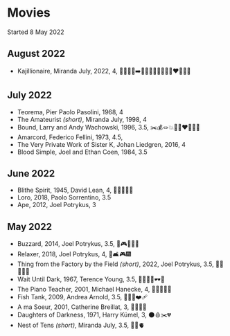 # Movies

Started 8 May 2022

## August 2022

- Kajillionaire, Miranda July, 2022, 4, 👨‍👩‍👧😬➡️💃🏼🥞👩🏻‍🍼👩🏼‍❤️‍💋‍👩🏽

## July 2022

- Teorema, Pier Paolo Pasolini, 1968, 4
- The Amateurist *(short)*, Miranda July, 1998, 4
- Bound, Larry and Andy Wachowski, 1996, 3.5, ✂️💰🪢💥👩🏻‍❤️‍💋‍👩🏽
- Amarcord, Federico Fellini, 1973, 4.5, 
- The Very Private Work of Sister K, Johan Liedgren, 2016, 4
- Blood Simple, Joel and Ethan Coen, 1984, 3.5

## June 2022

- Blithe Spirit, 1945, David Lean, 4, 💍👻👯‍♀️😰
- Loro,  2018, Paolo Sorrentino, 3.5
- Ape, 2012, Joel Potrykus, 3

## May 2022

- Buzzard, 2014, Joel Potrykus, 3.5, 💸🎮🤘🏻🔪
- Relaxer, 2018, Joel Potrykus, 4, 🥛🛋🎮🎆
- Thing from the Factory by the Field *(short)*, 2022, Joel Potrykus, 3.5, 🤘🏻🏹🍗🤢
- Wait Until Dark, 1967, Terence Young, 3.5, 💉🦹🏻‍♂️🕶🔪
- The Piano Teacher, 2001, Michael Hanecke, 4, 👩‍👦💚🎹🍆
- Fish Tank, 2009, Andrea Arnold, 3.5, 👩‍👧‍👧❤️‍🩹
- A ma Soeur, 2001, Catherine Breillat, 3, 👯‍♀️🍑😰
- Daughters of Darkness, 1971, Harry Kümel, 3, 🌑🩸✂️💔
- Nest of Tens *(short)*, Miranda July, 3.5, 🧸😳🫀

